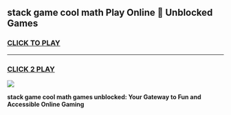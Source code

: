
## stack game cool math Play Online 👋 Unblocked Games
<h3>
<a href="https://news.freeplayer.one?title=stack_game_cool_math&ref=17CMG">CLICK TO PLAY</a></h3>
<hr>

<h3>
<a href="https://news.freeplayer.one?title=stack_game_cool_math&ref=17CMG">CLICK 2 PLAY</a>
  
</h3>

<a href="https://news.freeplayer.one?title=stack_game_cool_math&ref=17CMG/"><img src="https://clearcache.store/games.png"></a>


**stack game cool math games unblocked: Your Gateway to Fun and Accessible Online Gaming**
